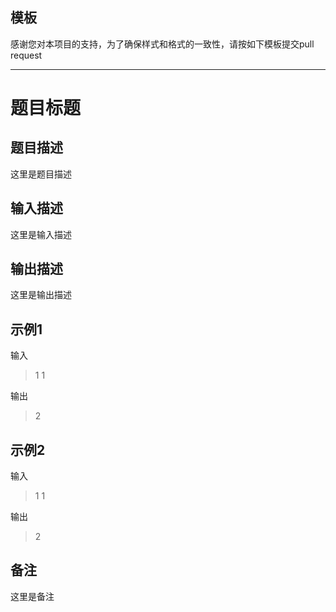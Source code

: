 ## 模板

感谢您对本项目的支持，为了确保样式和格式的一致性，请按如下模板提交pull request

---

# 题目标题

## 题目描述

这里是题目描述



## 输入描述

这里是输入描述



## 输出描述

这里是输出描述



## 示例1

输入

> 1 1

输出

> 2

## 示例2

输入

> 1 1

输出

> 2



## 备注

这里是备注